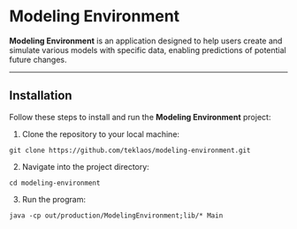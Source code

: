 # Modeling Environment

**Modeling Environment** is an application designed to help users create and simulate various models with specific data, enabling predictions of potential future changes.

---

## Installation

Follow these steps to install and run the **Modeling Environment** project:

1. Clone the repository to your local machine:
```
git clone https://github.com/teklaos/modeling-environment.git
```

2. Navigate into the project directory:
```
cd modeling-environment
```

3. Run the program:
```
java -cp out/production/ModelingEnvironment;lib/* Main
```
